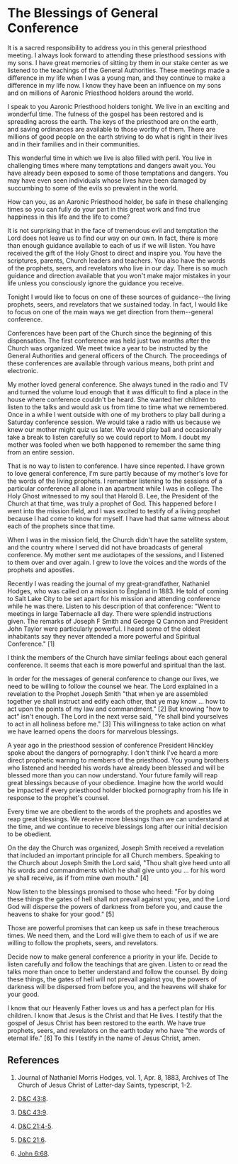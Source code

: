 # The Blessings of General Conference

It is a sacred responsibility to address you in this general priesthood
meeting. I always look forward to attending these priesthood sessions with my
sons. I have great memories of sitting by them in our stake center as we
listened to the teachings of the General Authorities. These meetings made a
difference in my life when I was a young man, and they continue to make a
difference in my life now. I know they have been an influence on my sons and
on millions of Aaronic Priesthood holders around the world.

I speak to you Aaronic Priesthood holders tonight. We live in an exciting and
wonderful time. The fulness of the gospel has been restored and is spreading
across the earth. The keys of the priesthood are on the earth, and saving
ordinances are available to those worthy of them. There are millions of good
people on the earth striving to do what is right in their lives and in their
families and in their communities.

This wonderful time in which we live is also filled with peril. You live in
challenging times where many temptations and dangers await you. You have
already been exposed to some of those temptations and dangers. You may have
even seen individuals whose lives have been damaged by succumbing to some of
the evils so prevalent in the world.

How can you, as an Aaronic Priesthood holder, be safe in these challenging
times so you can fully do your part in this great work and find true happiness
in this life and the life to come?

It is not surprising that in the face of tremendous evil and temptation the
Lord does not leave us to find our way on our own. In fact, there is more than
enough guidance available to each of us if we will listen. You have received
the gift of the Holy Ghost to direct and inspire you. You have the scriptures,
parents, Church leaders and teachers. You also have the words of the prophets,
seers, and revelators who live in our day. There is so much guidance and
direction available that you won't make major mistakes in your life unless you
consciously ignore the guidance you receive.

Tonight I would like to focus on one of these sources of guidance--the living
prophets, seers, and revelators that we sustained today. In fact, I would like
to focus on one of the main ways we get direction from them--general
conference.

Conferences have been part of the Church since the beginning of this
dispensation. The first conference was held just two months after the Church
was organized. We meet twice a year to be instructed by the General
Authorities and general officers of the Church. The proceedings of these
conferences are available through various means, both print and electronic.

My mother loved general conference. She always tuned in the radio and TV and
turned the volume loud enough that it was difficult to find a place in the
house where conference couldn't be heard. She wanted her children to listen to
the talks and would ask us from time to time what we remembered. Once in a
while I went outside with one of my brothers to play ball during a Saturday
conference session. We would take a radio with us because we knew our mother
might quiz us later. We would play ball and occasionally take a break to
listen carefully so we could report to Mom. I doubt my mother was fooled when
we both happened to remember the same thing from an entire session.

That is no way to listen to conference. I have since repented. I have grown to
love general conference, I'm sure partly because of my mother's love for the
words of the living prophets. I remember listening to the sessions of a
particular conference all alone in an apartment while I was in college. The
Holy Ghost witnessed to my soul that Harold B. Lee, the President of the
Church at that time, was truly a prophet of God. This happened before I went
into the mission field, and I was excited to testify of a living prophet
because I had come to know for myself. I have had that same witness about each
of the prophets since that time.

When I was in the mission field, the Church didn't have the satellite system,
and the country where I served did not have broadcasts of general conference.
My mother sent me audiotapes of the sessions, and I listened to them over and
over again. I grew to love the voices and the words of the prophets and
apostles.

Recently I was reading the journal of my great-grandfather, Nathaniel Hodges,
who was called on a mission to England in 1883. He told of coming to Salt Lake
City to be set apart for his mission and attending conference while he was
there. Listen to his description of that conference: "Went to meetings in
large Tabernacle all day. There were splendid instructions given. The remarks
of Joseph F Smith and George Q Cannon and President John Taylor were
particularly powerful. I heard some of the oldest inhabitants say they never
attended a more powerful and Spiritual Conference." [1]

I think the members of the Church have similar feelings about each general
conference. It seems that each is more powerful and spiritual than the last.

In order for the messages of general conference to change our lives, we need
to be willing to follow the counsel we hear. The Lord explained in a
revelation to the Prophet Joseph Smith "that when ye are assembled together ye
shall instruct and edify each other, that ye may know ... how to act upon the
points of my law and commandment." [2]  But knowing "how to act" isn't enough.
The Lord in the next verse said, "Ye shall bind yourselves to act in all
holiness before me." [3]  This willingness to take action on what we have
learned opens the doors for marvelous blessings.

A year ago in the priesthood session of conference President Hinckley spoke
about the dangers of pornography. I don't think I've heard a more direct
prophetic warning to members of the priesthood. You young brothers who
listened and heeded his words have already been blessed and will be blessed
more than you can now understand. Your future family will reap great blessings
because of your obedience. Imagine how the world would be impacted if every
priesthood holder blocked pornography from his life in response to the
prophet's counsel.

Every time we are obedient to the words of the prophets and apostles we reap
great blessings. We receive more blessings than we can understand at the time,
and we continue to receive blessings long after our initial decision to be
obedient.

On the day the Church was organized, Joseph Smith received a revelation that
included an important principle for all Church members. Speaking to the Church
about Joseph Smith the Lord said, "Thou shalt give heed unto all his words and
commandments which he shall give unto you ... for his word ye shall receive, as
if from mine own mouth." [4]

Now listen to the blessings promised to those who heed: "For by doing these
things the gates of hell shall not prevail against you; yea, and the Lord God
will disperse the powers of darkness from before you, and cause the heavens to
shake for your good." [5]

Those are powerful promises that can keep us safe in these treacherous times.
We need them, and the Lord will give them to each of us if we are willing to
follow the prophets, seers, and revelators.

Decide now to make general conference a priority in your life. Decide to
listen carefully and follow the teachings that are given. Listen to or read
the talks more than once to better understand and follow the counsel. By doing
these things, the gates of hell will not prevail against you, the powers of
darkness will be dispersed from before you, and the heavens will shake for
your good.

I know that our Heavenly Father loves us and has a perfect plan for His
children. I know that Jesus is the Christ and that He lives. I testify that
the gospel of Jesus Christ has been restored to the earth. We have true
prophets, seers, and revelators on the earth today who have "the words of
eternal life." [6]  To this I testify in the name of Jesus Christ, amen.

## References

  1.  Journal of Nathaniel Morris Hodges, vol. 1, Apr. 8, 1883, Archives of The Church of Jesus Christ of Latter-day Saints, typescript, 1-2.

  2.   [D&amp;C 43:8](https://www.lds.org/scriptures/dc-testament/dc/43.8?lang=eng#7).

  3.   [D&amp;C 43:9](https://www.lds.org/scriptures/dc-testament/dc/43.9?lang=eng#8).

  4.   [D&amp;C 21:4-5](https://www.lds.org/scriptures/dc-testament/dc/21.4-5?lang=eng#3).

  5.   [D&amp;C 21:6](https://www.lds.org/scriptures/dc-testament/dc/21.6?lang=eng#5).

  6.   [John 6:68](https://www.lds.org/scriptures/nt/john/6.68?lang=eng#67).

